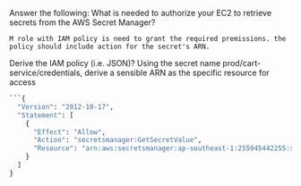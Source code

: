 Answer the following:
What is needed to authorize your EC2 to retrieve secrets from the AWS Secret Manager?


```M role with IAM policy is need to grant the required premissions. the policy should include action for the secret's ARN.```

Derive the IAM policy (i.e. JSON)?
Using the secret name prod/cart-service/credentials, derive a sensible ARN as the specific resource for access

```python
```{
  "Version": "2012-10-17",
  "Statement": [
    {
      "Effect": "Allow",
      "Action": "secretsmanager:GetSecretValue",
      "Resource": "arn:aws:secretsmanager:ap-southeast-1:255945442255:secret:prod/cart-service/credentials"
    }
  ]
}
